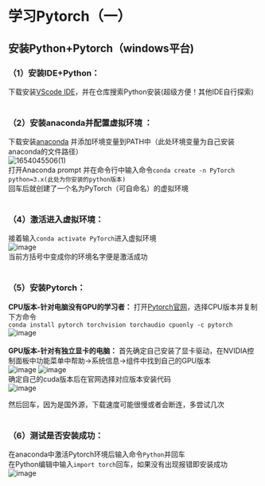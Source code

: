 # 学习Pytorch（一）

## 安装Python+Pytorch（windows平台)

### （1）安装IDE+Python：<br/>
下载安装[VScode IDE](https://code.visualstudio.com/)，并在仓库搜索Python安装(超级方便！其他IDE自行探索)<br/><br/>


### （2）安装anaconda并配置虚拟环境 ：<br/>
下载安装[anaconda](https://www.anaconda.com/) 并添加环境变量到PATH中（此处环境变量为自己安装anaconda的文件路径）<br/>
![1654045506(1)](https://user-images.githubusercontent.com/31993576/171307981-723ac8a9-783d-4013-9bc4-5549e88cbc42.png)<br/>
打开Anaconda prompt 并在命令行中输入命令`conda create -n PyTorch python=3.x(此处为你安装的python版本)`<br/>回车后就创建了一个名为PyTorch（可自命名）的虚拟环境<br/><br/>

### （4）激活进入虚拟环境：<br/>
接着输入`conda activate PyTorch`进入虚拟环境<br/>
![image](https://user-images.githubusercontent.com/31993576/171304340-8cabd638-a59c-4cdb-ab2b-cd31ef280b17.png)<br/>
当前方括号中变成你的环境名字便是激活成功<br/><br/>

### （5）安装Pytorch：<br/>
**CPU版本-针对电脑没有GPU的学习者：** 打开[Pytorch官网](https://pytorch.org/get-started/locally/)，选择CPU版本并复制下方命令<br/>`conda install pytorch torchvision torchaudio cpuonly -c pytorch`
![image](https://user-images.githubusercontent.com/31993576/171305275-83f954a5-736a-4248-8d41-710e61d258ba.png)<br/><br/>
**GPU版本-针对有独立显卡的电脑：** 首先确定自己安装了显卡驱动，在NVIDIA控制面板中功能菜单中帮助->系统信息->组件中找到自己的GPU版本<br/>
![image](https://user-images.githubusercontent.com/31993576/171308509-3784c6ff-c492-406c-9dd3-79936d6f5a5d.png)
![image](https://user-images.githubusercontent.com/31993576/171308523-97e78ff4-59ff-49ce-8385-8ffe8461eac9.png)<br/>
确定自己的cuda版本后在官网选择对应版本安装代码<br/>
![image](https://user-images.githubusercontent.com/31993576/171308698-096dd8f9-52c4-41a9-8516-e4c79f9b25f3.png)<br/>

然后回车，因为是国外源，下载速度可能很慢或者会断连，多尝试几次<br/><br/>

### （6）测试是否安装成功：<br/>
在anaconda中激活Pytorch环境后输入命令`Python`并回车<br/>
在Python编辑中输入`import torch`回车，如果没有出现报错即安装成功<br/>
![image](https://user-images.githubusercontent.com/31993576/171308302-d19ebbd5-a40e-4261-bbb7-59d98dce74f2.png)


